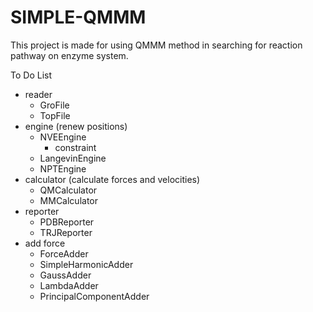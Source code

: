 # SIMPLE-QMMM
This project is made for using QMMM method in searching for reaction pathway on enzyme system.

To Do List

- reader
  - GroFile
  - TopFile
- engine (renew positions)
  - NVEEngine
    - constraint
  - LangevinEngine
  - NPTEngine
- calculator (calculate forces and velocities)
  - QMCalculator
  - MMCalculator
- reporter
  - PDBReporter
  - TRJReporter
- add force
  - ForceAdder
  - SimpleHarmonicAdder
  - GaussAdder
  - LambdaAdder
  - PrincipalComponentAdder
